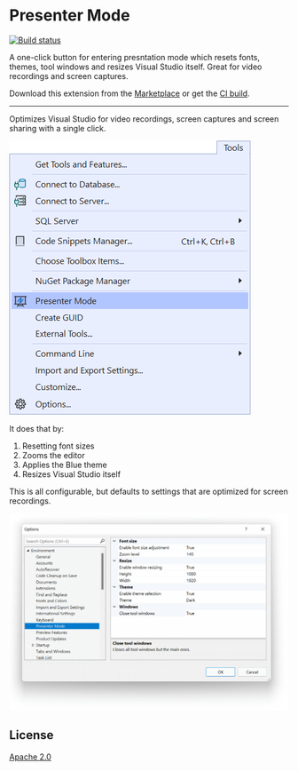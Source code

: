 # Presenter Mode

[![Build status](https://ci.appveyor.com/api/projects/status/igy94217gmxtw8le?svg=true)](https://ci.appveyor.com/project/madskristensen/presentermode)

A one-click button for entering presntation mode which resets fonts, themes, tool windows and resizes Visual Studio itself. Great for video recordings and screen captures.

Download this extension from the [Marketplace](https://marketplace.visualstudio.com/items?itemName=MadsKristensen.PresenterMode)
or get the [CI build](https://www.vsixgallery.com/extension/RecordingDefaults.aa418e38-6c48-42a8-b461-a575b9e4f26a).

-----------------------------------------

Optimizes Visual Studio for video recordings, screen captures and screen sharing with a single click.

![Presenter Mode command](art/command.png)

It does that by:

1. Resetting font sizes
2. Zooms the editor
3. Applies the Blue theme
4. Resizes Visual Studio itself

This is all configurable, but defaults to settings that are optimized for screen recordings.

![Options dialog](art/options.png)

## License
[Apache 2.0](LICENSE)
